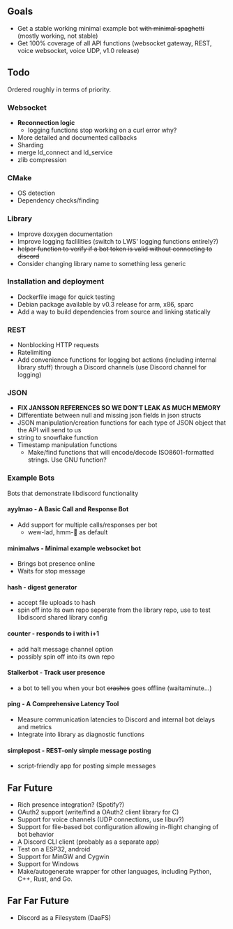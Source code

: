 ## Goals
* Get a stable working minimal example bot ~~with minimal spaghetti~~ (mostly working, not stable)
* Get 100% coverage of all API functions (websocket gateway, REST, voice websocket, voice UDP, v1.0 release)

## Todo
Ordered roughly in terms of priority.

### Websocket
* **Reconnection logic**
  * logging functions stop working on a curl error why?
* More detailed and documented callbacks
* Sharding
* merge ld_connect and ld_service
* zlib compression

### CMake
* OS detection
* Dependency checks/finding

### Library
* Improve doxygen documentation
* Improve logging faclilities (switch to LWS' logging functions entirely?)
* ~~helper function to verify if a bot token is valid without connecting to discord~~
* Consider changing library name to something less generic

### Installation and deployment 
* Dockerfile image for quick testing
* Debian package available by v0.3 release for arm, x86, sparc 
* Add a way to build dependencies from source and linking statically

### REST
* Nonblocking HTTP requests
* Ratelimiting
* Add convenience functions for logging bot actions (including internal library stuff) through a Discord channels (use Discord channel for logging)

### JSON
* **FIX JANSSON REFERENCES SO WE DON'T LEAK AS MUCH MEMORY**
* Differentiate between null and missing json fields in json structs
* JSON manipulation/creation functions for each type of JSON object that the API will send to us
* string to snowflake function
* Timestamp manipulation functions
    * Make/find functions that will encode/decode ISO8601-formatted strings. Use GNU function?
    
### Example Bots
Bots that demonstrate libdiscord functionality

#### ayylmao - A Basic Call and Response Bot
* Add support for multiple calls/responses per bot
  * wew-lad, hmm-🤔 as default 
  
#### minimalws - Minimal example websocket bot
* Brings bot presence online
* Waits for stop message

#### hash - digest generator
* accept file uploads to hash
* spin off into its own repo seperate from the library repo, use to test libdiscord shared library config

#### counter - responds to i with i+1
* add halt message channel option
* possibly spin off into its own repo

#### Stalkerbot - Track user presence
* a bot to tell you when your bot ~~crashes~~ goes offline  (waitaminute...)

#### ping - A Comprehensive Latency Tool
* Measure communication latencies to Discord and internal bot delays and metrics
* Integrate into library as diagnostic functions

#### simplepost - REST-only simple message posting
* script-friendly app for posting simple messages


## Far Future
* Rich presence integration? (Spotify?)
* OAuth2 support (write/find a OAuth2 client library for C)
* Support for voice channels (UDP connections, use libuv?)
* Support for file-based bot configuration allowing in-flight changing of bot behavior
* A Discord CLI client (probably as a separate app)
* Test on a ESP32, android
* Support for MinGW and Cygwin
* Support for Windows
* Make/autogenerate wrapper for other languages, including Python, C++, Rust, and Go.

## Far Far Future
* Discord as a Filesystem (DaaFS)